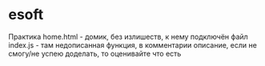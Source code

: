 # esoft
 Практика
 home.html - домик, без излишеств, к нему подключён файл
 index.js - там недописанная функция, в комментарии описание, если не смогу/не успею доделать, то оценивайте что есть
